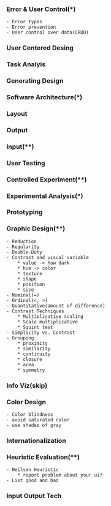 ### Error & User Control(*)
    - Error types
    - Error prevention 
    - User control over data(CRUD)
### User Centered Desing
### Task Analyis
### Generating Design
### Software Architecture(*)
### Layout
### Output
### Input(**)
### User Testing
### Controlled Experiment(**)
### Experimental Analysis(*)
### Prototyping
### Graphic Design(**)
    - Reduction
    - Regularity
    - Double-Duty
    - Contrast and visual variable
        * value -> how dark
        * hue -> color 
        * texture   
        * shape  
        * position
        * size
    - Nominal(=)
    - Ordinal(<, >)  
    - Quantitative(amount of difference)
    - Contrast Techniques
        * Multiplicative scaling
        * Scale multiplicative 
        * Squint test
    - Simplicity vs. Contrast
    - Grouping
        * proximity
        * similarity
        * continuity
        * closure
        * area
        * symmetry
### Info Viz(skip)
### Color Design
    - Color blindness
    - avoid saturated color
    - use shades of gray
### Internationalization
### Heuristic Evaluation(**)
    - Neilsen Heuristic
        * report problem about your ui?
    - List good and bad
### Input Output Tech



